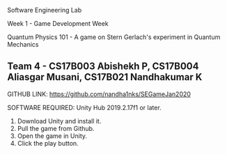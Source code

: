 Software Engineering Lab

Week 1 - Game Development Week

Quantum Physics 101 - A game on Stern Gerlach's experiment in Quantum Mechanics


Team 4 - CS17B003 Abishekh P, CS17B004 Aliasgar Musani, CS17B021 Nandhakumar K
-----------------------------------------------------------------------------

GITHUB LINK: https://github.com/nandha1nks/SEGameJan2020


SOFTWARE REQUIRED: Unity Hub 2019.2.17f1 or later.

1) Download Unity and install it.
2) Pull the game from Github.
3) Open the game in Unity.
4) Click the play button.
